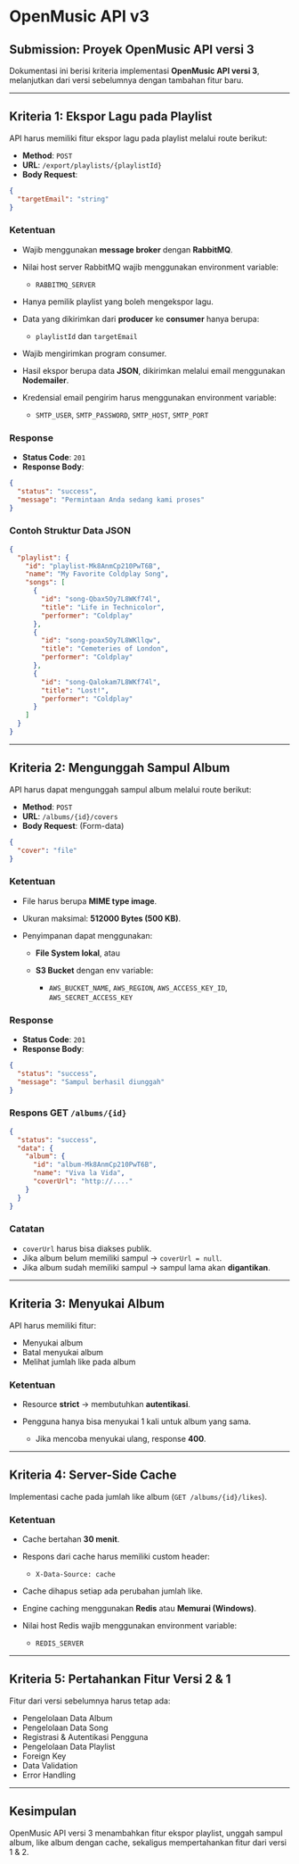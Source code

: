 # OpenMusic API v3

## Submission: Proyek OpenMusic API versi 3

Dokumentasi ini berisi kriteria implementasi **OpenMusic API versi 3**, melanjutkan dari versi sebelumnya dengan tambahan fitur baru.

---

## Kriteria 1: Ekspor Lagu pada Playlist

API harus memiliki fitur ekspor lagu pada playlist melalui route berikut:

* **Method**: `POST`
* **URL**: `/export/playlists/{playlistId}`
* **Body Request**:

```json
{
  "targetEmail": "string"
}
```

### Ketentuan

* Wajib menggunakan **message broker** dengan **RabbitMQ**.
* Nilai host server RabbitMQ wajib menggunakan environment variable:

  * `RABBITMQ_SERVER`
* Hanya pemilik playlist yang boleh mengekspor lagu.
* Data yang dikirimkan dari **producer** ke **consumer** hanya berupa:

  * `playlistId` dan `targetEmail`
* Wajib mengirimkan program consumer.
* Hasil ekspor berupa data **JSON**, dikirimkan melalui email menggunakan **Nodemailer**.
* Kredensial email pengirim harus menggunakan environment variable:

  * `SMTP_USER`, `SMTP_PASSWORD`, `SMTP_HOST`, `SMTP_PORT`

### Response

* **Status Code**: `201`
* **Response Body**:

```json
{
  "status": "success",
  "message": "Permintaan Anda sedang kami proses"
}
```

### Contoh Struktur Data JSON

```json
{
  "playlist": {
    "id": "playlist-Mk8AnmCp210PwT6B",
    "name": "My Favorite Coldplay Song",
    "songs": [
      {
        "id": "song-Qbax5Oy7L8WKf74l",
        "title": "Life in Technicolor",
        "performer": "Coldplay"
      },
      {
        "id": "song-poax5Oy7L8WKllqw",
        "title": "Cemeteries of London",
        "performer": "Coldplay"
      },
      {
        "id": "song-Qalokam7L8WKf74l",
        "title": "Lost!",
        "performer": "Coldplay"
      }
    ]
  }
}
```

---

## Kriteria 2: Mengunggah Sampul Album

API harus dapat mengunggah sampul album melalui route berikut:

* **Method**: `POST`
* **URL**: `/albums/{id}/covers`
* **Body Request**: (Form-data)

```json
{
  "cover": "file"
}
```

### Ketentuan

* File harus berupa **MIME type image**.
* Ukuran maksimal: **512000 Bytes (500 KB)**.
* Penyimpanan dapat menggunakan:

  * **File System lokal**, atau
  * **S3 Bucket** dengan env variable:

    * `AWS_BUCKET_NAME`, `AWS_REGION`, `AWS_ACCESS_KEY_ID`, `AWS_SECRET_ACCESS_KEY`

### Response

* **Status Code**: `201`
* **Response Body**:

```json
{
  "status": "success",
  "message": "Sampul berhasil diunggah"
}
```

### Respons GET `/albums/{id}`

```json
{
  "status": "success",
  "data": {
    "album": {
      "id": "album-Mk8AnmCp210PwT6B",
      "name": "Viva la Vida",
      "coverUrl": "http://...."
    }
  }
}
```

### Catatan

* `coverUrl` harus bisa diakses publik.
* Jika album belum memiliki sampul → `coverUrl = null`.
* Jika album sudah memiliki sampul → sampul lama akan **digantikan**.

---

## Kriteria 3: Menyukai Album

API harus memiliki fitur:

* Menyukai album
* Batal menyukai album
* Melihat jumlah like pada album

### Ketentuan

* Resource **strict** → membutuhkan **autentikasi**.
* Pengguna hanya bisa menyukai 1 kali untuk album yang sama.

  * Jika mencoba menyukai ulang, response **400**.

---

## Kriteria 4: Server-Side Cache

Implementasi cache pada jumlah like album (`GET /albums/{id}/likes`).

### Ketentuan

* Cache bertahan **30 menit**.
* Respons dari cache harus memiliki custom header:

  * `X-Data-Source: cache`
* Cache dihapus setiap ada perubahan jumlah like.
* Engine caching menggunakan **Redis** atau **Memurai (Windows)**.
* Nilai host Redis wajib menggunakan environment variable:

  * `REDIS_SERVER`

---

## Kriteria 5: Pertahankan Fitur Versi 2 & 1

Fitur dari versi sebelumnya harus tetap ada:

* Pengelolaan Data Album
* Pengelolaan Data Song
* Registrasi & Autentikasi Pengguna
* Pengelolaan Data Playlist
* Foreign Key
* Data Validation
* Error Handling

---

##  Kesimpulan

OpenMusic API versi 3 menambahkan fitur ekspor playlist, unggah sampul album, like album dengan cache, sekaligus mempertahankan fitur dari versi 1 & 2.
